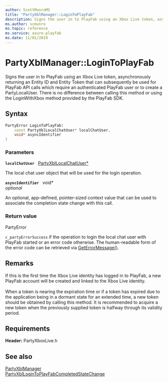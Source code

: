 ```yaml
---
author: ScottMunroMS
title: "PartyXblManager::LoginToPlayFab"
description: Signs the user in to PlayFab using an Xbox Live token, asynchronously returning an Entity ID and Entity Token that can subsequently be used for PlayFab API calls which require an authenticated PlayFab user or to create a PartyLocalUser. There is no difference between calling this method or using the LoginWithXbox method provided by the PlayFab SDK.
ms.author: scmunro
ms.topic: reference
ms.service: azure-playfab
ms.date: 11/01/2019
---
```


# PartyXblManager::LoginToPlayFab  

Signs the user in to PlayFab using an Xbox Live token, asynchronously returning an Entity ID and Entity Token that can subsequently be used for PlayFab API calls which require an authenticated PlayFab user or to create a PartyLocalUser. There is no difference between calling this method or using the LoginWithXbox method provided by the PlayFab SDK.  

## Syntax  
  
```cpp
PartyError LoginToPlayFab(  
    const PartyXblLocalChatUser* localChatUser,  
    void* asyncIdentifier  
)  
```  
  
### Parameters  
  
**`localChatUser`** &nbsp; [PartyXblLocalChatUser*](../../PartyXblLocalChatUser/partyxbllocalchatuser.md)  
  
The local chat user object that will be used for the login operation.  
  
**`asyncIdentifier`** &nbsp; void*  
*optional*  
  
An optional, app-defined, pointer-sized context value that can be used to associate the completion state change with this call.  
  
  
### Return value  
PartyError
  
```c_partyErrorSuccess``` if the operation to login the local chat user with PlayFab started or an error code otherwise. The human-readable form of the error code can be retrieved via [GetErrorMessage()](partyxblmanager_geterrormessage.md).
  
## Remarks  
  
If this is the first time the Xbox Live identity has logged in to PlayFab, a new PlayFab account will be created and linked to the Xbox Live identity. <br /><br /> When a token is nearing the expiration time or if a token has expired due to the application being in a dormant state for an extended time, a new token should be obtained by calling this method. It is recommended to acquire a new token when the previously supplied token is halfway through its validity period.
  
## Requirements  
  
**Header:** PartyXboxLive.h
  
## See also  
[PartyXblManager](../partyxblmanager.md)  
[PartyXblLoginToPlayFabCompletedStateChange](../../../structs/partyxbllogintoplayfabcompletedstatechange.md)
  
  
